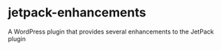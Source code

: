 jetpack-enhancements
====================

A WordPress plugin that provides several enhancements to the JetPack plugin
